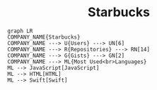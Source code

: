 <h1 align="center">Starbucks</h1>

```mermaid
graph LR
COMPANY_NAME{Starbucks}
COMPANY_NAME ---> U{Users} ---> UN[6]
COMPANY_NAME ---> R{Repositories} ---> RN[14]
COMPANY_NAME ---> G{Gists} ---> GN[2]
COMPANY_NAME ---> ML{Most Used<br>Languages}
ML --> JavaScript[JavaScript]
ML --> HTML[HTML]
ML --> Swift[Swift]
```
